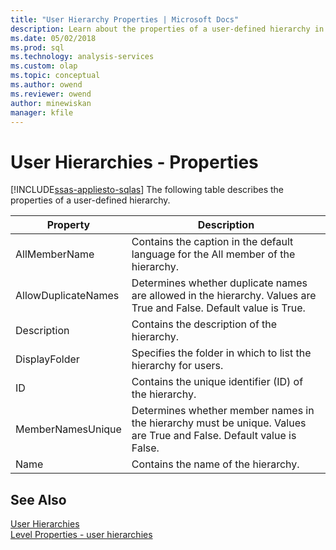 ```yaml
---
title: "User Hierarchy Properties | Microsoft Docs"
description: Learn about the properties of a user-defined hierarchy in Analysis Services.
ms.date: 05/02/2018
ms.prod: sql
ms.technology: analysis-services
ms.custom: olap
ms.topic: conceptual
ms.author: owend
ms.reviewer: owend
author: minewiskan
manager: kfile
---
```

# User Hierarchies - Properties
[!INCLUDE[ssas-appliesto-sqlas](../includes/ssas-appliesto-sqlas.md)]
  The following table describes the properties of a user-defined hierarchy.  
  
|Property|Description|  
|--------------|-----------------|  
|AllMemberName|Contains the caption in the default language for the All member of the hierarchy.|  
|AllowDuplicateNames|Determines whether duplicate names are allowed in the hierarchy. Values are True and False. Default value is True.|  
|Description|Contains the description of the hierarchy.|  
|DisplayFolder|Specifies the folder in which to list the hierarchy for users.|  
|ID|Contains the unique identifier (ID) of the hierarchy.|  
|MemberNamesUnique|Determines whether member names in the hierarchy must be unique. Values are True and False. Default value is False.|  
|Name|Contains the name of the hierarchy.|  
  
## See Also  
 [User Hierarchies](../../analysis-services/multidimensional-models-olap-logical-dimension-objects/user-hierarchies.md)   
 [Level Properties - user hierarchies](../../analysis-services/multidimensional-models-olap-logical-dimension-objects/user-hierarchies-level-properties.md)  
  
  
